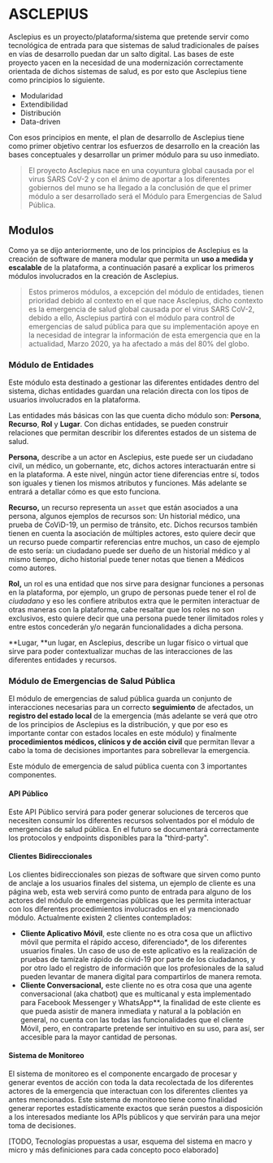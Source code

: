 # ASCLEPIUS
Asclepius es un proyecto/plataforma/sistema que pretende servir como tecnológica de entrada para que sistemas de salud tradicionales de países en vías de desarrollo puedan dar un salto digital. Las bases de este proyecto yacen en la necesidad de una modernización correctamente orientada de dichos sistemas de salud, es por esto que Asclepius tiene como principios lo siguiente.

- Modularidad
- Extendibilidad
- Distribución
- Data-driven

Con esos principios en mente, el plan de desarrollo de Asclepius tiene como primer objetivo centrar los esfuerzos de desarrollo en la creación las bases conceptuales y desarrollar un primer módulo para su uso inmediato. 

> El proyecto Asclepius nace en una coyuntura global causada por el virus SARS CoV-2 y con el ánimo de aportar a los diferentes gobiernos del muno se ha llegado a la conclusión de que el primer módulo a ser desarrollado será el Módulo para Emergencias de Salud Pública.  

## Modulos

Como ya se dijo anteriormente, uno de los principios de Asclepius es la creación de software de manera modular que permita un **uso a medida y escalable** de la plataforma, a continuación pasaré a explicar los primeros módulos involucrados en la creación de Asclepius. 

> Estos primeros módulos, a excepción del módulo de entidades, tienen prioridad debido al contexto en el que nace Asclepius, dicho contexto es la emergencia de salud global causada por el virus SARS CoV-2, debido a ello, Asclepius partirá con el módulo para control de emergencias de salud pública para que su implementación apoye en la necesidad de integrar la información de esta emergencia que en la actualidad, Marzo 2020, ya ha afectado a más del 80% del globo.

### Módulo de Entidades

Este módulo esta destinado a gestionar las diferentes entidades dentro del sistema, dichas entidades guardan una relación directa con los tipos de usuarios involucrados en la plataforma.

Las entidades más básicas con las que cuenta dicho módulo son: **Persona**, **Recurso**, **Rol** y **Lugar**. Con dichas entidades, se pueden construir relaciones que permitan describir los diferentes estados de un sistema de salud.

**Persona,** describe a un actor en Asclepius, este puede ser un ciudadano civil, un médico, un gobernante, etc, dichos actores interactuarán entre si en la plataforma. A este nivel, ningún actor tiene diferencias entre sí, todos son iguales y tienen los mismos atributos y funciones. Más adelante se entrará a detallar cómo es que esto funciona.

**Recurso,** un recurso representa un `asset` que están asociados a una persona, algunos ejemplos de recursos son: Un historial médico, una prueba de CoViD-19, un permiso de tránsito, etc. Dichos recursos también tienen en cuenta la asociación de múltiples actores, esto quiere decir que un recurso puede compartir referencias entre muchos, un caso de ejemplo de esto sería: un ciudadano puede ser dueño de un historial médico y al mismo tiempo, dicho historial puede tener notas que tienen a Médicos como autores.

**Rol,** un rol es una entidad que nos sirve para designar funciones a personas en la plataforma, por ejemplo, un grupo de personas puede tener el rol de *ciudadano* y eso les confiere atributos extra que le permiten interactuar de otras maneras con la plataforma, cabe resaltar que los roles no son exclusivos, esto quiere decir que una persona puede tener ilimitados roles y entre estos concederán y/o negarán funcionalidades a dicha persona.

**Lugar, **un lugar, en Asclepius, describe un lugar físico o virtual que sirve para poder contextualizar muchas de las interacciones de las diferentes entidades y recursos.



### Módulo de Emergencias de Salud Pública

El módulo de emergencias de salud pública guarda un conjunto de interacciones necesarias para un correcto **seguimiento** de afectados, un **registro del estado local** de la emergencia (más adelante se verá que otro de los principios de Asclepius es la distribución, y que por eso es importante contar con estados locales en este módulo) y finalmente **procedimientos médicos, clínicos y de acción civil** que permitan llevar a cabo la toma de decisiones importantes para sobrellevar la emergencia.

Este módulo de emergencia de salud pública cuenta con 3 importantes componentes.

#### API Público

Este API Público servirá para poder generar soluciones de terceros que necesiten consumir los diferentes recursos solventados por el módulo de emergencias de salud pública. En el futuro se documentará correctamente los protocolos y endpoints disponibles para la "third-party".

#### Clientes Bidireccionales

Los clientes bidireccionales son piezas de software que sirven como punto de anclaje a los usuarios finales del sistema, un ejemplo de cliente es una página web, esta web servirá como punto de entrada para alguno de los actores del módulo de emergencias públicas que les permita interactuar con los diferentes procedimientos involucrados en el ya mencionado módulo. Actualmente existen 2 clientes contemplados:

- **Cliente Aplicativo Móvil**, este cliente no es otra cosa que un aflictivo móvil que permita el rápido acceso, diferenciado*, de los diferentes usuarios finales. Un caso de uso de este aplicativo es la realización de pruebas de tamízale rápido de civid-19 por parte de los ciudadanos, y por otro lado el registro de información que los profesionales de la salud pueden levantar de manera digital para compartirlos de manera remota.
- **Cliente Conversacional,** este cliente no es otra cosa que una agente conversacional (aka chatbot) que es multicanal y esta implementado para Facebook Messenger y WhatsApp**, la finalidad de este cliente es que pueda asistir de manera inmediata y natural a la población en general, no cuenta con las todas las funcionalidades que el cliente Móvil, pero, en contraparte pretende ser intuitivo en su uso, para así, ser accesible para la mayor cantidad de personas.



#### Sistema de Monitoreo

El sistema de monitoreo es el componente encargado de procesar y generar eventos de acción con toda la data recolectada de los diferentes actores de la emergencia que interactuan con los diferentes clientes ya antes mencionados. Este sistema de monitoreo tiene como finalidad generar reportes estadísticamente exactos que serán puestos a disposición a los interesados mediante los APIs públicos y que servirán para una mejor toma de decisiones.

[TODO, Tecnologías propuestas a usar, esquema del sistema en macro y micro y más definiciones para cada concepto poco elaborado]



